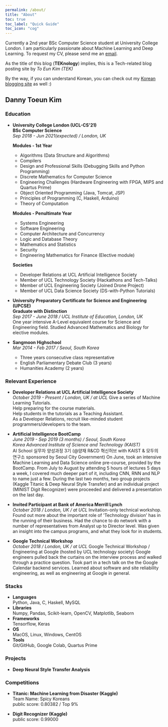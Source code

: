 ```yaml
---
permalink: /about/
title: "About"
toc: true
toc_label: "Quick Guide"
toc_icon: "cog"
---
```

Currently a 2nd year BSc Computer Science student at University College London.
I am particularly passionate about Machine Learning and Deep Learning.
To request my CV, please send me an [email](mailto:dannykim153@gmail.com).  

As the title of this blog (**TEKnology**) implies, this is a Tech-related blog posting site by *To Eun Kim (TEK)*  

By the way, if you can understand Korean, you can check out my [Korean blogging site](https://teknology.tistory.com) as well :)

## Danny Toeun Kim

### Education

* **University College London (UCL-CS'21)**  
  **BSc Computer Science**  
  *Sep 2018 - Jun 2021(expected) / London, UK*
  
  **Modules - 1st Year**
  - Algorithms (Data Structure and Algorithms)
  - Compilers
  - Design and Professional Skills (Debugging Skills and Python Programming)
  - Discrete Mathematics for Computer Science
  - Engineering Challenges (Hardware Engineering with FPGA, MIPS and Quartus Prime)
  - Object Oriented Programming (Java, Tomcat, JSP)
  - Principles of Programming (C, Haskell, Arduino)
  - Theory of Computation
  
  **Modules - Penultimate Year**
  - Systems Engineering
  - Software Engineering
  - Computer Architecture and Concurrency
  - Logic and Database Theory
  - Mathematics and Statistics
  - Security
  - Engineering Mathematics for Finance (Elective module)
  
  **Societies**
  - Developer Relations at UCL Artificial Intelligence Society
  - Member of UCL Technology Society (Hackathons and Tech-Talks)
  - Member of UCL Engineering Society (Joined Drone Project)
  - Member of UCL Data Science Society (DS-with-Python Tutorials)
  
* **University Preparatory Certificate for Science and Engineering (UPCSE)**  
  **Graduate with Distinction**  
  *Sep 2017 - June 2018 / UCL Institute of Education, London, UK*  
  One year intensive A-Level equivalent course for Science and Engineering field.
  Studied Advanced Mathematics and Biology for elective modules.

* **Sangmoon Highschool**   
  *Mar 2014 - Feb 2017 / Seoul, South Korea*  
  - Three years consecutive class representative
  - English Parliamentary Debate Club (3 years)
  - Humanities Academy (2 years)


### Relevant Experience
* **Developer Relations at UCL Artificial Intelligence Society**  
  *October 2019 - Present / London, UK / at UCL*
  Give a series of Machine Learning Tutorials.  
  Help preparing for the course materials.  
  Help students in the tutorials as a Teaching Assistant.  
  As a Developer Relations, recruit like-minded student programmers/developers to the team.

* **Artificial Intelligence BootCamp**  
  *June 2019 - Sep 2019 (3 months) / Seoul, South Korea*  
  *Korea Advanced Institute of Science and Technology (KAIST)*  
  AI School 실무자 양성과정 3기 (@양재 R&CD 혁신허브 with KAIST & 모두의 연구소 sponsored by Seoul City Government)
  On June, took an intensive Machine Learning and Data Science online pre-course, provided by the BootCamp. 
  From July to August by attending 5 hours of lectures 5 days a week, I covered much deeper part of it, 
  including CNN, RNN and NLP to name just a few. 
  During the last two months, two group projects (Kaggle Titanic & Deep Neural Style Transfer) 
  and an individual project (MINIST Digit Recognizer) were proceeded and delivered a presentation on the last day.
  
* **Invited Participant at Bank of America Merrill Lynch**  
  *October 2018 / London, UK / at UCL*
  Invitation-only technical workshop.
  Found out more about the important role of 'Technology division' has in the running of their business. 
  Had the chance to do network with a number of representatives from Analyst up to Director level. 
  Was given an insight into the campus programs, and what they look for in students.

* **Google Technical Workshop**  
  *October 2018 / London, UK / at UCL*
  Google Technical Workshop / Engineering at Google (hosted by UCL technology society)
  Google engineers pulled back the curtains on the interview process and walked through a practice question. 
  Took part in a tech talk on the the Google Calendar backend services. Learned about software and site reliability engineering, 
  as well as engineering at Google in general. 

### Stacks
* **Languages**    
    Python, Java, C, Haskell, MySQL
* **Libraries**  
    Numpy, Pandas, Scikit-learn, OpenCV, Matplotlib, Seaborn
* **Frameworks**  
    Tensorflow, Keras
* **OS**  
    MacOS, Linux, Windows, CentOS
* **Tools**  
    Git/GitHub, Google Colab, Quartus Prime

### Projects
* **Deep Neural Style Transfer Analysis**
  <!-- blah blah -->

### Competitions
* **Titanic: Machine Learning from Disaster (Kaggle)**  
  Team Name: Spicy Koreans  
  public score: 0.80382 / Top 9%

* **Digit Recognizer (Kaggle)**  
  public score: 0.99000

<!--
### Talks / Lectures
ucl ai soc ML tutorial
-->
